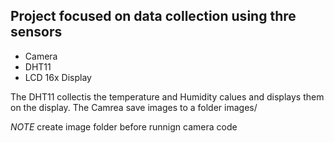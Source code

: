 ## Project focused on data collection using thre sensors
- Camera
- DHT11
- LCD 16x Display

The DHT11 collectis the temperature and Humidity calues and displays them on the display.
The Camrea save images to a folder images/


*NOTE* create image folder before runnign camera code